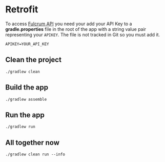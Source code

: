 # Retrofit
To access [Fulcrum API](http://developer.fulcrumapp.com/api/intro/) you need your add your API Key to a **gradle.properties** file in the root of the app with a string value pair representing your `APIKEY`. The file is not tracked in Git so you must add it. 

```
APIKEY=YOUR_API_KEY
```

## Clean the project

`./gradlew clean`

## Build the app

`./gradlew assemble`

## Run the app
`./gradlew run`

## All together now

`./gradlew clean run --info`
